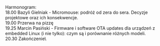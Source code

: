 Harmonogram:\
18.00 Bazyli Gielniak - Micromouse: podróż od zera do sera. Decyzje projektowe oraz ich konsekwencje.\
19.00 Przerwa na pizzę\
19.25 Marcin Pasiński - Firmware i software OTA updates dla urządzeń z embedded Linux (i nie tylko): czym są i porównanie różnych modeli.\
20.30 Zakończenie\
